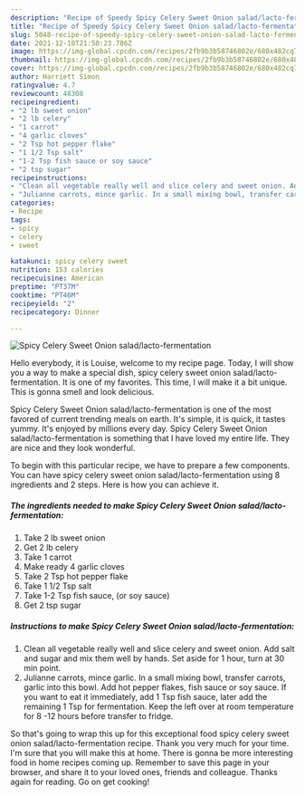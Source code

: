 ```yaml
---
description: "Recipe of Speedy Spicy Celery Sweet Onion salad/lacto-fermentation"
title: "Recipe of Speedy Spicy Celery Sweet Onion salad/lacto-fermentation"
slug: 5048-recipe-of-speedy-spicy-celery-sweet-onion-salad-lacto-fermentation
date: 2021-12-10T21:50:23.786Z
image: https://img-global.cpcdn.com/recipes/2fb9b3b58746802e/680x482cq70/spicy-celery-sweet-onion-saladlacto-fermentation-recipe-main-photo.jpg
thumbnail: https://img-global.cpcdn.com/recipes/2fb9b3b58746802e/680x482cq70/spicy-celery-sweet-onion-saladlacto-fermentation-recipe-main-photo.jpg
cover: https://img-global.cpcdn.com/recipes/2fb9b3b58746802e/680x482cq70/spicy-celery-sweet-onion-saladlacto-fermentation-recipe-main-photo.jpg
author: Harriett Simon
ratingvalue: 4.7
reviewcount: 48308
recipeingredient:
- "2 lb sweet onion"
- "2 lb celery"
- "1 carrot"
- "4 garlic cloves"
- "2 Tsp hot pepper flake"
- "1 1/2 Tsp salt"
- "1-2 Tsp fish sauce or soy sauce"
- "2 tsp sugar"
recipeinstructions:
- "Clean all vegetable really well and slice celery and sweet onion. Add salt and sugar and mix them well by hands. Set aside for 1 hour, turn at 30 min point."
- "Julianne carrots, mince garlic. In a small mixing bowl, transfer carrots, garlic into this bowl. Add hot pepper flakes, fish sauce or soy sauce. If you want to eat it immediately, add 1 Tsp fish sauce, later add the remaining 1 Tsp for fermentation. Keep the left over at room temperature for 8 -12 hours before transfer to fridge."
categories:
- Recipe
tags:
- spicy
- celery
- sweet

katakunci: spicy celery sweet 
nutrition: 153 calories
recipecuisine: American
preptime: "PT37M"
cooktime: "PT46M"
recipeyield: "2"
recipecategory: Dinner

---
```



![Spicy Celery Sweet Onion salad/lacto-fermentation](https://img-global.cpcdn.com/recipes/2fb9b3b58746802e/680x482cq70/spicy-celery-sweet-onion-saladlacto-fermentation-recipe-main-photo.jpg)

Hello everybody, it is Louise, welcome to my recipe page. Today, I will show you a way to make a special dish, spicy celery sweet onion salad/lacto-fermentation. It is one of my favorites. This time, I will make it a bit unique. This is gonna smell and look delicious.



Spicy Celery Sweet Onion salad/lacto-fermentation is one of the most favored of current trending meals on earth. It's simple, it is quick, it tastes yummy. It's enjoyed by millions every day. Spicy Celery Sweet Onion salad/lacto-fermentation is something that I have loved my entire life. They are nice and they look wonderful.


To begin with this particular recipe, we have to prepare a few components. You can have spicy celery sweet onion salad/lacto-fermentation using 8 ingredients and 2 steps. Here is how you can achieve it.

<!--inarticleads1-->

##### The ingredients needed to make Spicy Celery Sweet Onion salad/lacto-fermentation:

1. Take 2 lb sweet onion
1. Get 2 lb celery
1. Take 1 carrot
1. Make ready 4 garlic cloves
1. Take 2 Tsp hot pepper flake
1. Take 1 1/2 Tsp salt
1. Take 1-2 Tsp fish sauce, (or soy sauce)
1. Get 2 tsp sugar




<!--inarticleads2-->

##### Instructions to make Spicy Celery Sweet Onion salad/lacto-fermentation:

1. Clean all vegetable really well and slice celery and sweet onion. Add salt and sugar and mix them well by hands. Set aside for 1 hour, turn at 30 min point.
1. Julianne carrots, mince garlic. In a small mixing bowl, transfer carrots, garlic into this bowl. Add hot pepper flakes, fish sauce or soy sauce. If you want to eat it immediately, add 1 Tsp fish sauce, later add the remaining 1 Tsp for fermentation. Keep the left over at room temperature for 8 -12 hours before transfer to fridge.




So that's going to wrap this up for this exceptional food spicy celery sweet onion salad/lacto-fermentation recipe. Thank you very much for your time. I'm sure that you will make this at home. There is gonna be more interesting food in home recipes coming up. Remember to save this page in your browser, and share it to your loved ones, friends and colleague. Thanks again for reading. Go on get cooking!
